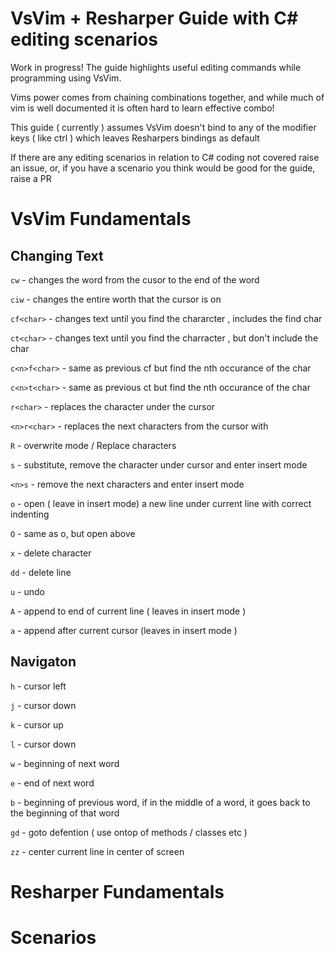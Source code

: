 # VsVim + Resharper Guide with C# editing scenarios

Work in progress!  The guide highlights useful editing commands while programming using VsVim.  

Vims power comes from chaining combinations together, and while much of vim is well documented it is often hard to learn effective combo!

This guide ( currently ) assumes VsVim doesn't bind to any of the modifier keys ( like ctrl ) which leaves Resharpers bindings as default

If there are any editing scenarios in relation to C# coding not covered raise an issue, or, if you have a scenario you think would be good for the guide, raise a PR


# VsVim Fundamentals

## Changing Text


```cw```  - changes the word from the cusor to the end of the word

```ciw``` - changes the entire worth that the cursor is on

```cf<char>``` - changes text until you find the chararcter <char>, includes the find char

```ct<char>``` - changes text until you find the charracter <char>, but don't include the char

```c<n>f<char>``` -  same as previous cf but find the nth occurance of the char

```c<n>t<char>``` -  same as previous ct but find the nth occurance of the char

```r<char>``` - replaces the character under the cursor

```<n>r<char>``` - replaces the next <n> characters from the cursor with <char>

```R``` - overwrite mode / Replace characters

```s``` - substitute, remove the character under cursor and enter insert mode

```<n>s``` - remove the next <n> characters and enter insert mode


```o``` - open ( leave in insert mode) a new line under current line with correct indenting

```O``` - same as o, but open above

```x``` - delete character

```dd``` - delete line

```u``` - undo

```A``` - append to end of current line ( leaves in insert mode )

```a``` - append after current cursor (leaves in insert mode )

## Navigaton

```h``` - cursor left

```j``` - cursor down

```k``` - cursor up

```l``` - cursor down

```w``` - beginning of next word

```e``` - end of next word

```b``` - beginning of previous word,  if in the middle of a word, it goes back to the beginning of that word

```gd``` - goto defention ( use ontop of methods  / classes etc )

```zz``` - center current line in center of screen


# Resharper Fundamentals



# Scenarios

